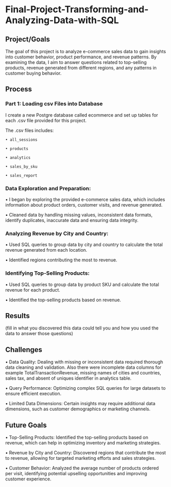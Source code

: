 # Final-Project-Transforming-and-Analyzing-Data-with-SQL

## Project/Goals
The goal of this project is to analyze e-commerce sales data to gain insights into customer behavior, 
product performance, and revenue patterns. By examining the data, I aim to answer questions related to 
top-selling products, revenue generated from different regions, and any patterns in customer buying behavior.

## Process
### Part 1: Loading csv Files into Database
I create a new Postgre database called ecommerce and set up tables for each .csv file provided for this project. 

The .csv files includes: 

	• all_sessions

	• products

	• analytics

	• sales_by_sku

	• sales_report

### Data Exploration and Preparation:
• I began by exploring the provided e-commerce sales data, which includes information 
about product orders, customer visits, and revenue generated.

• Cleaned data by handling missing values, inconsistent data formats, identify duplicates, inaccurate data 
and ensuring data integrity.

### Analyzing Revenue by City and Country:
• Used SQL queries to group data by city and country to calculate the total revenue generated from each location.

• Identified regions contributing the most to revenue.

### Identifying Top-Selling Products:
• Used SQL queries to group data by product SKU and calculate the total revenue for each product.

• Identified the top-selling products based on revenue.

## Results
(fill in what you discovered this data could tell you and how you used the data to answer those questions)

## Challenges 
• Data Quality: Dealing with missing or inconsistent data required thorough data cleaning and validation. Also there were 
incomplete data columns for example TotalTransactionRevenue, missing names of cities and countries, sales tax, 
and absent of uniques identifier in analytics table.

• Query Performance: Optimizing complex SQL queries for large datasets to ensure efficient execution.

• Limited Data Dimensions: Certain insights may require additional data dimensions, such as customer demographics 
or marketing channels.

## Future Goals
• Top-Selling Products: Identified the top-selling products based on revenue, which can help in optimizing inventory 
and marketing strategies.

• Revenue by City and Country: Discovered regions that contribute the most to revenue, allowing for targeted 
marketing efforts and sales strategies.

• Customer Behavior: Analyzed the average number of products ordered per visit, identifying potential upselling 
opportunities and improving customer experience.
